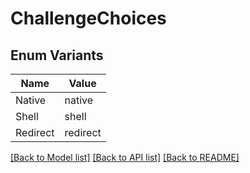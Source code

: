 # ChallengeChoices

## Enum Variants

| Name | Value |
|---- | -----|
| Native | native |
| Shell | shell |
| Redirect | redirect |


[[Back to Model list]](../README.md#documentation-for-models) [[Back to API list]](../README.md#documentation-for-api-endpoints) [[Back to README]](../README.md)


